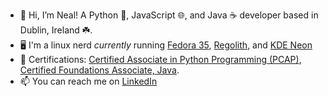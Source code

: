 - 👋 Hi, I’m Neal! A Python 🐍, JavaScript 🌐, and Java ☕ developer based in Dublin, Ireland ☘️.
- :desktop_computer: I'm a linux nerd *currently* running [Fedora 35](https://getfedora.org/workstation/download/), [Regolith](https://regolith-linux.org/), and [KDE Neon](https://neon.kde.org/)
- 📜 Certifications: [Certified Associate in Python Programming (PCAP)](https://www.credly.com/badges/9eb8e5d3-d7ae-4568-b59e-d7beecba0bc0/linked_in), [Certified Foundations Associate, Java](https://www.credly.com/badges/e40e8331-bf8a-43d8-a363-4dd2acf99799/linked_in).
- 📫 You can reach me on [LinkedIn](https://www.linkedin.com/in/nealbrophy/)

<!---
nealbrophy/nealbrophy is a ✨ special ✨ repository because its `README.md` (this file) appears on your GitHub profile.
You can click the Preview link to take a look at your changes.
--->
